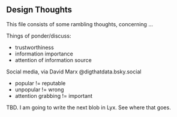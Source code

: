 Design Thoughts
---------------
This file consists of some rambling thoughts, concerning ...

Things of ponder/discuss:
* trustworthiness
* information importance
* attention of information source

Social media, via David Marx @digthatdata.bsky.social
 * popular != reputable
 * unpopular != wrong
 * attention grabbing != important

TBD. I am going to write the next blob in Lyx. See where that goes.
